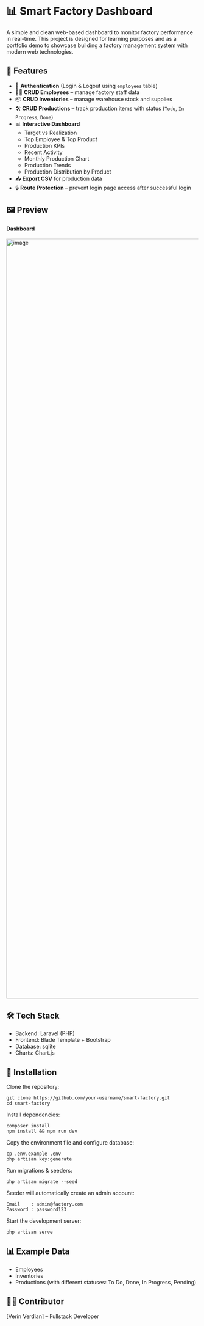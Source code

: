 # 📊 Smart Factory Dashboard

A simple and clean web-based dashboard to monitor factory performance in real-time.
This project is designed for learning purposes and as a portfolio demo to showcase building a factory management system with modern web technologies.

## 🚀 Features

- 🔑 **Authentication** (Login & Logout using `employees` table)
- 👨‍💼 **CRUD Employees** – manage factory staff data
- 📦 **CRUD Inventories** – manage warehouse stock and supplies
- 🛠 **CRUD Productions** – track production items with status (`Todo`, `In Progress`, `Done`)
- 📊 **Interactive Dashboard**
  - Target vs Realization
  - Top Employee & Top Product
  - Production KPIs
  - Recent Activity
  - Monthly Production Chart
  - Production Trends
  - Production Distribution by Product
- 📤 **Export CSV** for production data
- 🔒 **Route Protection** – prevent login page access after successful login

## 🖼️ Preview

#### Dashboard
<img width="560" height="1990" alt="image" src="https://github.com/user-attachments/assets/2038a628-04f4-4f0d-b865-9656183076d5" />


## 🛠️ Tech Stack

- Backend: Laravel (PHP)
- Frontend: Blade Template + Bootstrap
- Database: sqlite
- Charts: Chart.js

## 📂 Installation

Clone the repository:
```
git clone https://github.com/your-username/smart-factory.git
cd smart-factory
```

Install dependencies:
```
composer install
npm install && npm run dev
```

Copy the environment file and configure database:
```
cp .env.example .env
php artisan key:generate
```

Run migrations & seeders:
```
php artisan migrate --seed
```
Seeder will automatically create an admin account:
```
Email    : admin@factory.com
Password : password123
```

Start the development server:
```
php artisan serve
```

## 📊 Example Data

- Employees
- Inventories
- Productions (with different statuses: To Do, Done, In Progress, Pending)

## 👩‍💻 Contributor

[Verin Verdian] – Fullstack Developer
